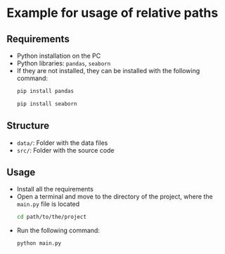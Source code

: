 # Example for usage of relative paths

## Requirements

- Python installation on the PC
- Python libraries: `pandas`, `seaborn`
- If they are not installed, they can be installed with the following command:
  ```bash
  pip install pandas
  ```
  ```bash
  pip install seaborn
  ```

## Structure

- `data/`: Folder with the data files
- `src/`: Folder with the source code

## Usage

- Install all the requirements
- Open a terminal and move to the directory of the project, where the `main.py` file is located
    ```bash
    cd path/to/the/project
    ```
- Run the following command:
  ```bash
  python main.py
  ```